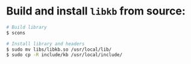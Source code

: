 Build and install `libkb` from source:
======================================

```bash
# Build library
$ scons

# Install library and headers
$ sudo mv libs/libkb.so /usr/local/lib/
$ sudo cp -R include/kb /usr/local/include/
```
